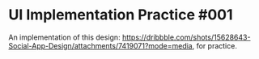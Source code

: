 # UI Implementation Practice #001

An implementation of this design: https://dribbble.com/shots/15628643-Social-App-Design/attachments/7419071?mode=media, for practice.

